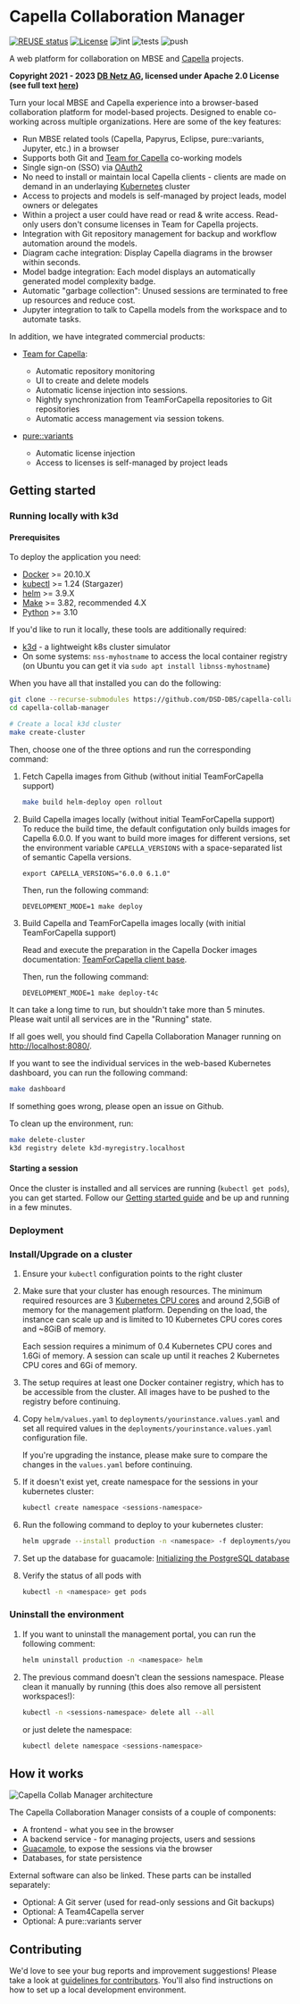 <!--
 ~ SPDX-FileCopyrightText: Copyright DB Netz AG and the capella-collab-manager contributors
 ~ SPDX-License-Identifier: Apache-2.0
 -->

# Capella Collaboration Manager

[![REUSE status](https://api.reuse.software/badge/github.com/DSD-DBS/capella-collab-manager)](https://api.reuse.software/info/github.com/DSD-DBS/capella-collab-manager)
[![License](https://img.shields.io/badge/License-Apache_2.0-blue.svg)](https://opensource.org/licenses/Apache-2.0)
![lint](https://github.com/DSD-DBS/capella-collab-manager/actions/workflows/lint.yml/badge.svg)
![tests](https://github.com/DSD-DBS/capella-collab-manager/actions/workflows/tests.yml/badge.svg)
![push](https://github.com/DSD-DBS/capella-collab-manager/actions/workflows/push.yml/badge.svg)

A web platform for collaboration on MBSE and [Capella](https://www.eclipse.org/capella/) projects.

**Copyright 2021 - 2023 [DB Netz AG](https://fahrweg.dbnetze.com/),
licensed under Apache 2.0 License (see full text [here](./LICENSES/Apache-2.0.txt))**

Turn your local MBSE and Capella experience into a browser-based collaboration platform for
model-based projects. Designed to enable co-working across multiple organizations.
Here are some of the key features:

- Run MBSE related tools (Capella, Papyrus, Eclipse, pure::variants, Jupyter, etc.) in a browser
- Supports both Git and [Team for Capella](https://www.obeosoft.com/en/team-for-capella)
  co-working models
- Single sign-on (SSO) via [OAuth2](https://oauth.net/2/)
- No need to install or maintain local Capella clients - clients are made on demand in
  an underlaying [Kubernetes](https://kubernetes.io/) cluster
- Access to projects and models is self-managed by project leads, model owners or
  delegates
- Within a project a user could have read or read & write access. Read-only users don't
  consume licenses in Team for Capella projects.
- Integration with Git repository management for backup and workflow automation around
  the models.
- Diagram cache integration: Display Capella diagrams in the browser within seconds.
- Model badge integration: Each model displays an automatically generated model complexity badge.
- Automatic "garbage collection": Unused sessions are terminated to free up resources and reduce cost.
- Jupyter integration to talk to Capella models from the workspace and to automate tasks.

In addition, we have integrated commercial products:

- [Team for Capella](https://www.obeosoft.com/en/team-for-capella):

  - Automatic repository monitoring
  - UI to create and delete models
  - Automatic license injection into sessions.
  - Nightly synchronization from TeamForCapella repositories to Git repositories
  - Automatic access management via session tokens.

- [pure::variants](https://www.pure-systems.com/purevariants)
  - Automatic license injection
  - Access to licenses is self-managed by project leads

## Getting started

### Running locally with k3d

#### Prerequisites

To deploy the application you need:

- [Docker](https://docs.docker.com/engine/install/ubuntu/) >= 20.10.X
- [kubectl](https://kubernetes.io/docs/tasks/tools/install-kubectl-linux/) >= 1.24 (Stargazer)
- [helm](https://helm.sh/docs/intro/install/) >= 3.9.X
- [Make](https://www.gnu.org/software/make/manual/make.html) >= 3.82, recommended 4.X
- [Python](https://www.python.org/downloads/) >= 3.10

If you'd like to run it locally, these tools are additionally required:

- [k3d](https://k3d.io/) - a lightweight k8s cluster simulator
- On some systems: `nss-myhostname` to access the local container registry
  (on Ubuntu you can get it via `sudo apt install libnss-myhostname`)

When you have all that installed you can do the following:

```zsh
git clone --recurse-submodules https://github.com/DSD-DBS/capella-collab-manager.git
cd capella-collab-manager

# Create a local k3d cluster
make create-cluster
```

Then, choose one of the three options and run the
corresponding command:

1. Fetch Capella images from Github (without initial TeamForCapella support)

   ```zsh
   make build helm-deploy open rollout
   ```

2. Build Capella images locally (without initial TeamForCapella support) \
   To reduce the build time, the default configutation only builds images for Capella 6.0.0.
   If you want to build more images for different versions, set the environment variable `CAPELLA_VERSIONS`
   with a space-separated list of semantic Capella versions.

   ```
   export CAPELLA_VERSIONS="6.0.0 6.1.0"
   ```

   Then, run the following command:

   ```
   DEVELOPMENT_MODE=1 make deploy
   ```

3. Build Capella and TeamForCapella images locally (with initial TeamForCapella support)

   Read and execute the preparation in the Capella Docker images documentation: [TeamForCapella client base](https://dsd-dbs.github.io/capella-dockerimages/capella/t4c/base/#preparation).

   Then, run the following command:

   ```
   DEVELOPMENT_MODE=1 make deploy-t4c
   ```

It can take a long time to run, but shouldn't take more than 5 minutes.
Please wait until all services are in the "Running" state.

If all goes well, you should find Capella Collaboration Manager running on <http://localhost:8080/>.

If you want to see the individual services in the web-based Kubernetes dashboard, you can run the following command:

```zsh
make dashboard
```

If something goes wrong, please open an issue on Github.

To clean up the environment, run:

```zsh
make delete-cluster
k3d registry delete k3d-myregistry.localhost
```

#### Starting a session

Once the cluster is installed and all services are running (`kubectl get pods`), you can
get started. Follow our [Getting started guide](docs/getting_started/getting_started.md) and be up and
running in a few minutes.

### Deployment

### Install/Upgrade on a cluster

1. Ensure your `kubectl` configuration points to the right cluster
1. Make sure that your cluster has enough resources.
   The minimum required resources are 3 [Kubernetes CPU cores](https://kubernetes.io/docs/concepts/configuration/manage-resources-containers/#meaning-of-cpu)
   and around 2,5GiB of memory for the management platform.
   Depending on the load, the instance can scale up and is limited to 10 Kubernetes CPU cores cores and ~8GiB of memory.

   Each session requires a minimum of 0.4 Kubernetes CPU cores and 1.6Gi of memory.
   A session can scale up until it reaches 2 Kubernetes CPU cores and 6Gi of memory.

1. The setup requires at least one Docker container registry, which has to be accessible from the cluster.
   All images have to be pushed to the registry before continuing.

1. Copy `helm/values.yaml` to `deployments/yourinstance.values.yaml` and
   set all required values in the `deployments/yourinstance.values.yaml` configuration file.

   If you're upgrading the instance, please make sure to compare the changes in the `values.yaml` before continuing.

1. If it doesn't exist yet, create namespace for the sessions in your kubernetes cluster:

   ```sh
   kubectl create namespace <sessions-namespace>
   ```

1. Run the following command to deploy to your kubernetes cluster:

   ```sh
   helm upgrade --install production -n <namespace> -f deployments/yourinstance.values.yaml helm
   ```

1. Set up the database for guacamole: [Initializing the PostgreSQL database](https://guacamole.apache.org/doc/gug/guacamole-docker.html#initializing-the-postgresql-database)
1. Verify the status of all pods with

   ```zsh
   kubectl -n <namespace> get pods
   ```

### Uninstall the environment

1. If you want to uninstall the management portal, you can run the following comment:

   ```sh
   helm uninstall production -n <namespace> helm
   ```

1. The previous command doesn't clean the sessions namespace.
   Please clean it manually by running (this does also remove all persistent workspaces!):

   ```zsh
   kubectl -n <sessions-namespace> delete all --all
   ```

   or just delete the namespace:

   ```zsh
   kubectl delete namespace <sessions-namespace>
   ```

## How it works

![Capella Collab Manager architecture](docs/architecture.png)

The Capella Collaboration Manager consists of a couple of components:

- A frontend - what you see in the browser
- A backend service - for managing projects, users and sessions
- [Guacamole](https://guacamole.apache.org/), to expose the sessions via the browser
- Databases, for state persistence

External software can also be linked. These parts can be installed separately:

- Optional: A Git server (used for read-only sessions and Git backups)
- Optional: A Team4Capella server
- Optional: A pure::variants server

## Contributing

We'd love to see your bug reports and improvement suggestions! Please take a look at
[guidelines for contributors](CONTRIBUTING.md).
You'll also find instructions on how to set up a local development environment.
